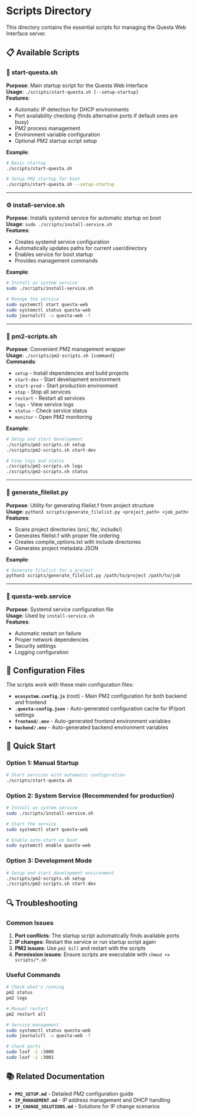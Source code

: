 # Scripts Directory

This directory contains the essential scripts for managing the Questa Web Interface server.

## 📋 Available Scripts

### 🚀 **start-questa.sh**
**Purpose**: Main startup script for the Questa Web Interface  
**Usage**: `./scripts/start-questa.sh [--setup-startup]`  
**Features**:
- Automatic IP detection for DHCP environments
- Port availability checking (finds alternative ports if default ones are busy)
- PM2 process management
- Environment variable configuration
- Optional PM2 startup script setup

**Example**:
```bash
# Basic startup
./scripts/start-questa.sh

# Setup PM2 startup for boot
./scripts/start-questa.sh --setup-startup
```

---

### ⚙️ **install-service.sh**
**Purpose**: Installs systemd service for automatic startup on boot  
**Usage**: `sudo ./scripts/install-service.sh`  
**Features**:
- Creates systemd service configuration
- Automatically updates paths for current user/directory
- Enables service for boot startup
- Provides management commands

**Example**:
```bash
# Install as system service
sudo ./scripts/install-service.sh

# Manage the service
sudo systemctl start questa-web
sudo systemctl status questa-web
sudo journalctl -u questa-web -f
```

---

### 🔧 **pm2-scripts.sh**
**Purpose**: Convenient PM2 management wrapper  
**Usage**: `./scripts/pm2-scripts.sh [command]`  
**Commands**:
- `setup` - Install dependencies and build projects
- `start-dev` - Start development environment
- `start-prod` - Start production environment  
- `stop` - Stop all services
- `restart` - Restart all services
- `logs` - View service logs
- `status` - Check service status
- `monitor` - Open PM2 monitoring

**Example**:
```bash
# Setup and start development
./scripts/pm2-scripts.sh setup
./scripts/pm2-scripts.sh start-dev

# View logs and status
./scripts/pm2-scripts.sh logs
./scripts/pm2-scripts.sh status
```

---

### 📝 **generate_filelist.py**
**Purpose**: Utility for generating filelist.f from project structure  
**Usage**: `python3 scripts/generate_filelist.py <project_path> <job_path>`  
**Features**:
- Scans project directories (src/, tb/, include/)
- Generates filelist.f with proper file ordering
- Creates compile_options.txt with include directories
- Generates project metadata JSON

**Example**:
```bash
# Generate filelist for a project
python3 scripts/generate_filelist.py /path/to/project /path/to/job
```

---

### 📄 **questa-web.service**
**Purpose**: Systemd service configuration file  
**Usage**: Used by `install-service.sh`  
**Features**:
- Automatic restart on failure
- Proper network dependencies
- Security settings
- Logging configuration

## 🔧 Configuration Files

The scripts work with these main configuration files:

- **`ecosystem.config.js`** (root) - Main PM2 configuration for both backend and frontend
- **`.questa-config.json`** - Auto-generated configuration cache for IP/port settings
- **`frontend/.env`** - Auto-generated frontend environment variables
- **`backend/.env`** - Auto-generated backend environment variables

## 🚀 Quick Start

### Option 1: Manual Startup
```bash
# Start services with automatic configuration
./scripts/start-questa.sh
```

### Option 2: System Service (Recommended for production)
```bash
# Install as system service
sudo ./scripts/install-service.sh

# Start the service
sudo systemctl start questa-web

# Enable auto-start on boot
sudo systemctl enable questa-web
```

### Option 3: Development Mode
```bash
# Setup and start development environment
./scripts/pm2-scripts.sh setup
./scripts/pm2-scripts.sh start-dev
```

## 🔍 Troubleshooting

### Common Issues

1. **Port conflicts**: The startup script automatically finds available ports
2. **IP changes**: Restart the service or run startup script again
3. **PM2 issues**: Use `pm2 kill` and restart with the scripts
4. **Permission issues**: Ensure scripts are executable with `chmod +x scripts/*.sh`

### Useful Commands

```bash
# Check what's running
pm2 status
pm2 logs

# Manual restart
pm2 restart all

# Service management
sudo systemctl status questa-web
sudo journalctl -u questa-web -f

# Check ports
sudo lsof -i :3000
sudo lsof -i :3001
```

## 📚 Related Documentation

- **`PM2_SETUP.md`** - Detailed PM2 configuration guide
- **`IP_MANAGEMENT.md`** - IP address management and DHCP handling
- **`IP_CHANGE_SOLUTIONS.md`** - Solutions for IP change scenarios 